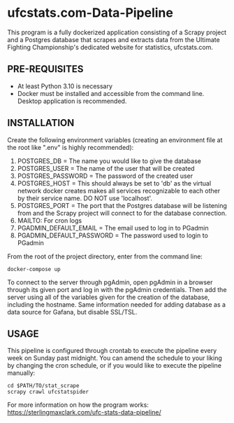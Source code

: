# ufcstats.com-Data-Pipeline

This program is a fully dockerized application consisting of a Scrapy project and a Postgres database that scrapes and extracts data from the Ultimate Fighting Championship's dedicated website for statistics, ufcstats.com.

## PRE-REQUISITES
* At least Python 3.10 is necessary
* Docker must be installed and accessible from the command line. Desktop application is recommended.
  
## INSTALLATION

Create the following environment variables (creating an environment file at the root like ".env" is highly recommended):

1. POSTGRES_DB = The name you would like to give the database
2. POSTGRES_USER = The name of the user that will be created
3. POSTGRES_PASSWORD = The password of the created user
4. POSTGRES_HOST = This should always be set to 'db' as the virtual network docker creates makes all services recognizable to each other by their service name. DO NOT use 'localhost'.
5. POSTGRES_PORT = The port that the Postgres database will be listening from and the Scrapy project will connect to for the database connection.
6. MAILTO: For cron logs
7. PGADMIN_DEFAULT_EMAIL = The email used to log in to PGadmin
8. PGADMIN_DEFAULT_PASSWORD = The password used to login to PGadmin

From the root of the project directory, enter from the command line:
```
docker-compose up
```

To connect to the server through pgAdmin, open pgAdmin in a browser through its given port and log in with the pgAdmin credentials. Then add the server using all of the variables given for the creation of the database, including the hostname.
Same information needed for adding database as a data source for Gafana, but disable SSL/TSL.

## USAGE

This pipeline is configured through crontab to execute the pipeline every week on Sunday past midnight. You can amend the schedule to your liking by changing the cron schedule, or if you would like to execute the pipeline manually:
```
cd $PATH/TO/stat_scrape
scrapy crawl ufcstatspider
```
For more information on how the program works: https://sterlingmaxclark.com/ufc-stats-data-pipeline/
